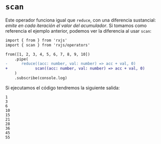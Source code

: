 # `scan`

Este operador funciona igual que `reduce`, con una diferencia sustancial: _emite en cada iteración el valor del acumulador_. Si tomamos como referencia el ejemplo anterior, podemos ver la diferencia al usar `scan`:

```diff
import { from } from 'rxjs'
import { scan } from 'rxjs/operators'

from([1, 2, 3, 4, 5, 6, 7, 8, 9, 10])
    .pipe(
-      reduce((acc: number, val: number) => acc + val, 0)
+			 scan((acc: number, val: number) => acc + val, 0)
    )
    .subscribe(console.log)
```

Si ejecutamos el código tendremos la siguiente salida:

```
1
3
6
10
15
21
28
36
45
55
```

